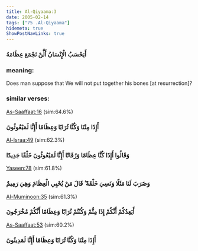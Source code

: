 ```yaml
---
title: Al-Qiyaama:3
date: 2005-02-14
tags: ["75 .Al-Qiyaama"]
hidemeta: true 
ShowPostNavLinks: true 
---
```

### أَيَحْسَبُ الْإِنْسَانُ أَلَّنْ نَجْمَعَ عِظَامَهُ
### meaning: 
Does man suppose that We will not put together his bones [at resurrection]?
### similar verses: 

[As-Saaffaat:16](/37/16) (sim:64.6%)

### أَإِذَا مِتْنَا وَكُنَّا تُرَابًا وَعِظَامًا أَإِنَّا لَمَبْعُوثُونَ

[Al-Israa:49](/17/49) (sim:62.3%)

### وَقَالُوا أَإِذَا كُنَّا عِظَامًا وَرُفَاتًا أَإِنَّا لَمَبْعُوثُونَ خَلْقًا جَدِيدًا

[Yaseen:78](/36/78) (sim:61.8%)

### وَضَرَبَ لَنَا مَثَلًا وَنَسِيَ خَلْقَهُ ۖ قَالَ مَنْ يُحْيِي الْعِظَامَ وَهِيَ رَمِيمٌ

[Al-Muminoon:35](/23/35) (sim:61.3%)

### أَيَعِدُكُمْ أَنَّكُمْ إِذَا مِتُّمْ وَكُنْتُمْ تُرَابًا وَعِظَامًا أَنَّكُمْ مُخْرَجُونَ

[As-Saaffaat:53](/37/53) (sim:60.2%)

### أَإِذَا مِتْنَا وَكُنَّا تُرَابًا وَعِظَامًا أَإِنَّا لَمَدِينُونَ
